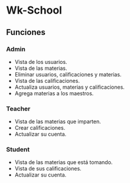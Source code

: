 # Wk-School

## Funciones
### Admin
- Vista de los usuarios.
- Vista de las materias.
- Eliminar usuarios, calificaciones y materias.
- Vista de las calificaciones.
- Actualiza usuarios, materias y calificaciones.
- Agrega materias a los maestros.

### Teacher
- Vista de las materias que imparten.
- Crear calificaciones.
- Actualizar su cuenta.

### Student
- Vista de las materias que está tomando.
- Vista de sus calificaciones.
- Actualizar su cuenta.
